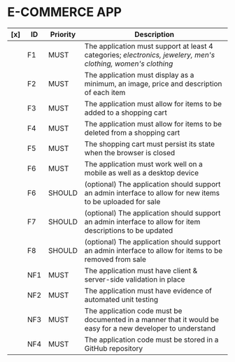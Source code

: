 # E-COMMERCE APP

| [x]  | ID   | Priority | Description                                                  |
| ---- | ---- | -------- | ------------------------------------------------------------ |
|      | F1   | MUST     | The application must support at least 4 categories; *electronics, jewelery, men's clothing, women's clothing* |
|      | F2   | MUST     | The application must display as a minimum, an image, price and description of each item |
|      | F3   | MUST     | The application must allow for items to be added to a shopping cart |
|      | F4   | MUST     | The application must allow for items to be deleted from a shopping cart |
|      | F5   | MUST     | The shopping cart must persist its state when the browser is closed |
|      | F6   | MUST     | The application must work well on a mobile as well as a desktop device |
|      | F6   | SHOULD   | (optional) The application should support an admin interface to allow for new items to be uploaded for sale |
|      | F7   | SHOULD   | (optional) The application should support an admin interface to allow for item descriptions to be updated |
|      | F8   | SHOULD   | (optional) The application should support an admin interface to allow for items to be removed from sale |
|      | NF1  | MUST     | The application must have client & server-side validation in place |
|      | NF2  | MUST     | The application must have evidence of automated unit testing |
|      | NF3  | MUST     | The application code must be documented in a manner that it would be easy for a new developer to understand |
|      | NF4  | MUST     | The application code must be stored in a GitHub repository   |




